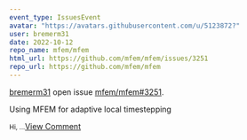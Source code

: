 ```yaml
---
event_type: IssuesEvent
avatar: "https://avatars.githubusercontent.com/u/5123872?"
user: bremerm31
date: 2022-10-12
repo_name: mfem/mfem
html_url: https://github.com/mfem/mfem/issues/3251
repo_url: https://github.com/mfem/mfem
---
```


<a href='https://github.com/bremerm31' target='_blank'>bremerm31</a> open issue <a href='https://github.com/mfem/mfem/issues/3251' target='_blank'>mfem/mfem#3251</a>.

<p>Using MFEM for adaptive local timestepping</p><small>Hi,...</small><a href='https://github.com/mfem/mfem/issues/3251' target='_blank'>View Comment</a>